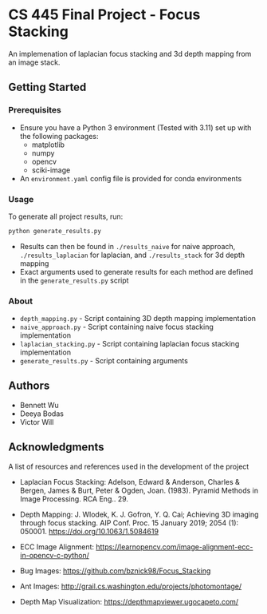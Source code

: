 # CS 445 Final Project - Focus Stacking

An implemenation of laplacian focus stacking and 3d depth mapping from an image stack. 

## Getting Started

### Prerequisites

* Ensure you have a Python 3 environment (Tested with 3.11) set up with the following packages:
  * matplotlib
  * numpy
  * opencv
  * sciki-image
* An `environment.yaml` config file is provided for conda environments

### Usage

To generate all project results, run:

```bash
python generate_results.py
```

* Results can then be found in `./results_naive` for naive approach, `./results_laplacian` for laplacian, and `./results_stack` for 3d depth mapping
* Exact arguments used to generate results for each method are defined in the `generate_results.py` script

### About

* `depth_mapping.py` - Script containing 3D depth mapping implementation
* `naive_approach.py` - Script containing naive focus stacking implementation
* `laplacian_stacking.py` - Script containing laplacian focus stacking implementation
* `generate_results.py` - Script containing arguments 

## Authors

* Bennett Wu
* Deeya Bodas
* Victor Will

## Acknowledgments

A list of resources and references used in the development of the project

* Laplacian Focus Stacking: Adelson, Edward & Anderson, Charles & Bergen, James & Burt, Peter & Ogden, Joan. (1983). Pyramid Methods in Image Processing. RCA Eng.. 29. 

* Depth Mapping: J. Wlodek, K. J. Gofron, Y. Q. Cai; Achieving 3D imaging through focus stacking. AIP Conf. Proc. 15 January 2019; 2054 (1): 050001. https://doi.org/10.1063/1.5084619

* ECC Image Alignment: https://learnopencv.com/image-alignment-ecc-in-opencv-c-python/

* Bug Images: https://github.com/bznick98/Focus_Stacking

* Ant Images: http://grail.cs.washington.edu/projects/photomontage/

* Depth Map Visualization: https://depthmapviewer.ugocapeto.com/
  
